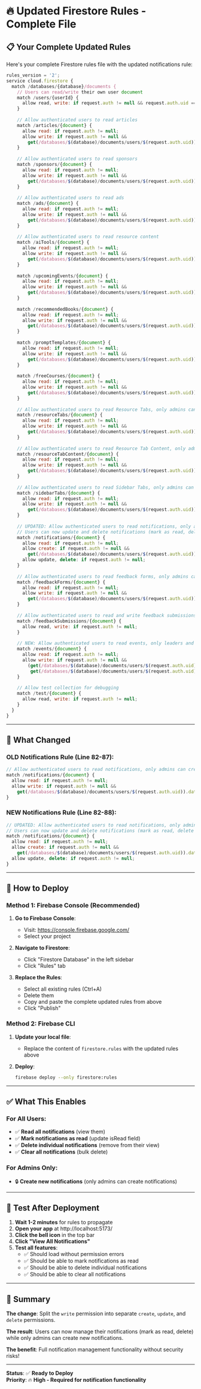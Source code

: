 # 🔥 Updated Firestore Rules - Complete File

## 📋 **Your Complete Updated Rules**

Here's your complete Firestore rules file with the updated notifications rule:

```javascript
rules_version = '2';
service cloud.firestore {
  match /databases/{database}/documents {
    // Users can read/write their own user document
    match /users/{userId} {
      allow read, write: if request.auth != null && request.auth.uid == userId;
    }
    
    // Allow authenticated users to read articles
    match /articles/{document} {
      allow read: if request.auth != null;
      allow write: if request.auth != null && 
        get(/databases/$(database)/documents/users/$(request.auth.uid)).data.role == 'admin';
    }
    
    // Allow authenticated users to read sponsors
    match /sponsors/{document} {
      allow read: if request.auth != null;
      allow write: if request.auth != null && 
        get(/databases/$(database)/documents/users/$(request.auth.uid)).data.role == 'admin';
    }
    
    // Allow authenticated users to read ads
    match /ads/{document} {
      allow read: if request.auth != null;
      allow write: if request.auth != null && 
        get(/databases/$(database)/documents/users/$(request.auth.uid)).data.role == 'admin';
    }
    
    // Allow authenticated users to read resource content
    match /aiTools/{document} {
      allow read: if request.auth != null;
      allow write: if request.auth != null && 
        get(/databases/$(database)/documents/users/$(request.auth.uid)).data.role == 'admin';
    }
    
    match /upcomingEvents/{document} {
      allow read: if request.auth != null;
      allow write: if request.auth != null && 
        get(/databases/$(database)/documents/users/$(request.auth.uid)).data.role == 'admin';
    }
    
    match /recommendedBooks/{document} {
      allow read: if request.auth != null;
      allow write: if request.auth != null && 
        get(/databases/$(database)/documents/users/$(request.auth.uid)).data.role == 'admin';
    }
    
    match /promptTemplates/{document} {
      allow read: if request.auth != null;
      allow write: if request.auth != null && 
        get(/databases/$(database)/documents/users/$(request.auth.uid)).data.role == 'admin';
    }
    
    match /freeCourses/{document} {
      allow read: if request.auth != null;
      allow write: if request.auth != null && 
        get(/databases/$(database)/documents/users/$(request.auth.uid)).data.role == 'admin';
    }
    
    // Allow authenticated users to read Resource Tabs, only admins can create/update them
    match /resourceTabs/{document} {
      allow read: if request.auth != null;
      allow write: if request.auth != null && 
        get(/databases/$(database)/documents/users/$(request.auth.uid)).data.role == 'admin';
    }
    
    // Allow authenticated users to read Resource Tab Content, only admins can create/update them
    match /resourceTabContent/{document} {
      allow read: if request.auth != null;
      allow write: if request.auth != null && 
        get(/databases/$(database)/documents/users/$(request.auth.uid)).data.role == 'admin';
    }
    
    // Allow authenticated users to read Sidebar Tabs, only admins can create/update them
    match /sidebarTabs/{document} {
      allow read: if request.auth != null;
      allow write: if request.auth != null && 
        get(/databases/$(database)/documents/users/$(request.auth.uid)).data.role == 'admin';
    }
    
    // UPDATED: Allow authenticated users to read notifications, only admins can create them
    // Users can now update and delete notifications (mark as read, delete individual notifications)
    match /notifications/{document} {
      allow read: if request.auth != null;
      allow create: if request.auth != null && 
        get(/databases/$(database)/documents/users/$(request.auth.uid)).data.role == 'admin';
      allow update, delete: if request.auth != null;
    }
    
    // Allow authenticated users to read feedback forms, only admins can create/update them
    match /feedbackForms/{document} {
      allow read: if request.auth != null;
      allow write: if request.auth != null && 
        get(/databases/$(database)/documents/users/$(request.auth.uid)).data.role == 'admin';
    }
    
    // Allow authenticated users to read and write feedback submissions
    match /feedbackSubmissions/{document} {
      allow read, write: if request.auth != null;
    }
    
    // NEW: Allow authenticated users to read events, only leaders and admins can create them
    match /events/{document} {
      allow read: if request.auth != null;
      allow write: if request.auth != null && 
        (get(/databases/$(database)/documents/users/$(request.auth.uid)).data.role == 'admin' || 
         get(/databases/$(database)/documents/users/$(request.auth.uid)).data.role == 'leaders');
    }
    
    // Allow test collection for debugging
    match /test/{document} {
      allow read, write: if request.auth != null;
    }
  }
}
```

---

## 🔄 **What Changed**

### **OLD Notifications Rule** (Line 82-87):
```javascript
// Allow authenticated users to read notifications, only admins can create them
match /notifications/{document} {
  allow read: if request.auth != null;
  allow write: if request.auth != null && 
    get(/databases/$(database)/documents/users/$(request.auth.uid)).data.role == 'admin';
}
```

### **NEW Notifications Rule** (Line 82-88):
```javascript
// UPDATED: Allow authenticated users to read notifications, only admins can create them
// Users can now update and delete notifications (mark as read, delete individual notifications)
match /notifications/{document} {
  allow read: if request.auth != null;
  allow create: if request.auth != null && 
    get(/databases/$(database)/documents/users/$(request.auth.uid)).data.role == 'admin';
  allow update, delete: if request.auth != null;
}
```

---

## 🚀 **How to Deploy**

### **Method 1: Firebase Console (Recommended)**

1. **Go to Firebase Console**:
   - Visit: https://console.firebase.google.com/
   - Select your project

2. **Navigate to Firestore**:
   - Click "Firestore Database" in the left sidebar
   - Click "Rules" tab

3. **Replace the Rules**:
   - Select all existing rules (Ctrl+A)
   - Delete them
   - Copy and paste the complete updated rules from above
   - Click "Publish"

### **Method 2: Firebase CLI**

1. **Update your local file**:
   - Replace the content of `firestore.rules` with the updated rules above

2. **Deploy**:
   ```bash
   firebase deploy --only firestore:rules
   ```

---

## ✅ **What This Enables**

### **For All Users**:
- ✅ **Read all notifications** (view them)
- ✅ **Mark notifications as read** (update isRead field)
- ✅ **Delete individual notifications** (remove from their view)
- ✅ **Clear all notifications** (bulk delete)

### **For Admins Only**:
- 🔒 **Create new notifications** (only admins can create notifications)

---

## 🧪 **Test After Deployment**

1. **Wait 1-2 minutes** for rules to propagate
2. **Open your app** at http://localhost:5173/
3. **Click the bell icon** in the top bar
4. **Click "View All Notifications"**
5. **Test all features**:
   - ✅ Should load without permission errors
   - ✅ Should be able to mark notifications as read
   - ✅ Should be able to delete individual notifications
   - ✅ Should be able to clear all notifications

---

## 🎯 **Summary**

**The change**: Split the `write` permission into separate `create`, `update`, and `delete` permissions.

**The result**: Users can now manage their notifications (mark as read, delete) while only admins can create new notifications.

**The benefit**: Full notification management functionality without security risks!

---

**Status**: ✅ **Ready to Deploy**  
**Priority**: 🔥 **High - Required for notification functionality**
